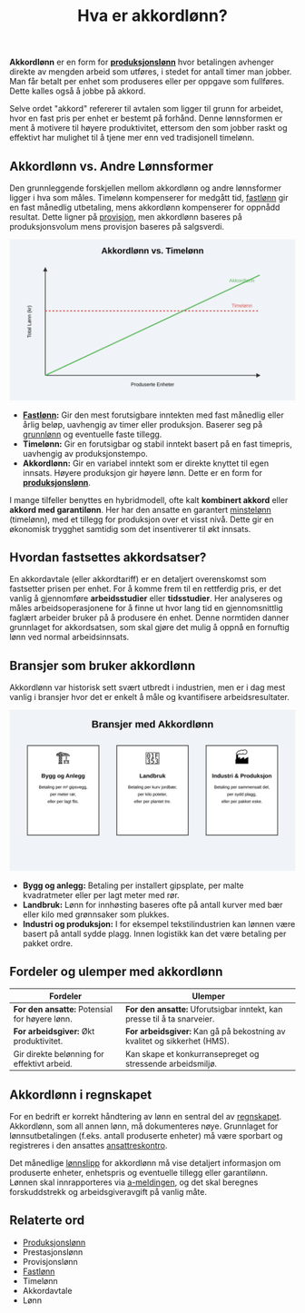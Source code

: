 ﻿---
title: "Hva er akkordlønn?"
seoTitle: "Hva er akkordlønn?"
description: '**Akkordlønn** er en form for **[produksjonslønn](/blogs/regnskap/hva-er-produksjonslonn "Hva er Produksjonslønn? Komplett Guide til Produksjonsbasert Lønn"...'
summary: "Forklaring av akkordlønn: hvordan lønnsformen fungerer, bransjer den brukes i, fordeler, ulemper og regnskapsmessig håndtering."
---

**Akkordlønn** er en form for **[produksjonslønn](/blogs/regnskap/hva-er-produksjonslonn "Hva er Produksjonslønn? Komplett Guide til Produksjonsbasert Lønn")** hvor betalingen avhenger direkte av mengden arbeid som utføres, i stedet for antall timer man jobber. Man får betalt per enhet som produseres eller per oppgave som fullføres. Dette kalles også å jobbe på akkord.

Selve ordet "akkord" refererer til avtalen som ligger til grunn for arbeidet, hvor en fast pris per enhet er bestemt på forhånd. Denne lønnsformen er ment å motivere til høyere produktivitet, ettersom den som jobber raskt og effektivt har mulighet til å tjene mer enn ved tradisjonell timelønn.

## Akkordlønn vs. Andre Lønnsformer

Den grunnleggende forskjellen mellom akkordlønn og andre lønnsformer ligger i hva som måles. Timelønn kompenserer for medgått tid, [fastlønn](/blogs/regnskap/hva-er-fastlonn "Hva er Fastlønn i Regnskap?") gir en fast månedlig utbetaling, mens akkordlønn kompenserer for oppnådd resultat. Dette ligner på [provisjon](/blogs/regnskap/hva-er-provisjon "Hva er Provisjon? Komplett Guide til Provisjon i Regnskap og Lønn"), men akkordlønn baseres på produksjonsvolum mens provisjon baseres på salgsverdi.

![Akkordlønn vs. Timelønn](akkordlonn-vs-timelonn.svg)

*   **[Fastlønn](/blogs/regnskap/hva-er-fastlonn "Hva er Fastlønn i Regnskap?"):** Gir den mest forutsigbare inntekten med fast månedlig eller årlig beløp, uavhengig av timer eller produksjon. Baserer seg på [grunnlønn](/blogs/regnskap/hva-er-grunnlonn "Hva er Grunnlønn i Regnskap?") og eventuelle faste tillegg.
*   **Timelønn:** Gir en forutsigbar og stabil inntekt basert på en fast timepris, uavhengig av produksjonstempo.
*   **Akkordlønn:** Gir en variabel inntekt som er direkte knyttet til egen innsats. Høyere produksjon gir høyere lønn. Dette er en form for **[produksjonslønn](/blogs/regnskap/hva-er-produksjonslonn "Hva er Produksjonslønn? Komplett Guide til Produksjonsbasert Lønn")**.

I mange tilfeller benyttes en hybridmodell, ofte kalt **kombinert akkord** eller **akkord med garantilønn**. Her har den ansatte en garantert [minstelønn](/blogs/regnskap/minstelonn "Minstelønn i Regnskap") (timelønn), med et tillegg for produksjon over et visst nivå. Dette gir en økonomisk trygghet samtidig som det insentiverer til økt innsats.

## Hvordan fastsettes akkordsatser?

En akkordavtale (eller akkordtariff) er en detaljert overenskomst som fastsetter prisen per enhet. For å komme frem til en rettferdig pris, er det vanlig å gjennomføre **arbeidsstudier** eller **tidsstudier**. Her analyseres og måles arbeidsoperasjonene for å finne ut hvor lang tid en gjennomsnittlig faglært arbeider bruker på å produsere én enhet. Denne normtiden danner grunnlaget for akkordsatsen, som skal gjøre det mulig å oppnå en fornuftig lønn ved normal arbeidsinnsats.

## Bransjer som bruker akkordlønn

Akkordlønn var historisk sett svært utbredt i industrien, men er i dag mest vanlig i bransjer hvor det er enkelt å måle og kvantifisere arbeidsresultater.

![Bransjer med Akkordlønn](akkordlonn-industries.svg)

*   **Bygg og anlegg:** Betaling per installert gipsplate, per malte kvadratmeter eller per lagt meter med rør.
*   **Landbruk:** Lønn for innhøsting baseres ofte på antall kurver med bær eller kilo med grønnsaker som plukkes.
*   **Industri og produksjon:** I for eksempel tekstilindustrien kan lønnen være basert på antall sydde plagg. Innen logistikk kan det være betaling per pakket ordre.

## Fordeler og ulemper med akkordlønn

| Fordeler                                       | Ulemper                                                                 |
| ---------------------------------------------- | ----------------------------------------------------------------------- |
| **For den ansatte:** Potensial for høyere lønn.  | **For den ansatte:** Uforutsigbar inntekt, kan presse til å ta snarveier. |
| **For arbeidsgiver:** Økt produktivitet.       | **For arbeidsgiver:** Kan gå på bekostning av kvalitet og sikkerhet (HMS). |
| Gir direkte belønning for effektivt arbeid.    | Kan skape et konkurransepreget og stressende arbeidsmiljø.                |

## Akkordlønn i regnskapet

For en bedrift er korrekt håndtering av lønn en sentral del av [regnskapet](/blogs/regnskap/hva-er-regnskap "Hva er regnskap?"). Akkordlønn, som all annen lønn, må dokumenteres nøye. Grunnlaget for lønnsutbetalingen (f.eks. antall produserte enheter) må være sporbart og registreres i den ansattes [ansattreskontro](/blogs/regnskap/hva-er-ansattreskontro "Hva er Ansattreskontro? En Guide til Ansattkontoer i Regnskap"). 

Det månedlige [lønnslipp](/blogs/regnskap/hva-er-lonnslipp "Hva er Lønnslipp i Regnskap? Komplett Guide til Lønnsspecifikasjon") for akkordlønn må vise detaljert informasjon om produserte enheter, enhetspris og eventuelle tillegg eller garantilønn. Lønnen skal innrapporteres via [a-meldingen](/blogs/regnskap/hva-er-a-melding "Hva er a-melding?"), og det skal beregnes forskuddstrekk og arbeidsgiveravgift på vanlig måte.

## Relaterte ord

*   [Produksjonslønn](/blogs/regnskap/hva-er-produksjonslonn "Hva er Produksjonslønn? Komplett Guide til Produksjonsbasert Lønn")
*   Prestasjonslønn
*   Provisjonslønn
*   [Fastlønn](/blogs/regnskap/hva-er-fastlonn "Hva er Fastlønn i Regnskap?")
*   Timelønn
*   Akkordavtale
*   Lønn











